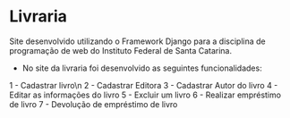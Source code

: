 # Livraria

Site desenvolvido utilizando o Framework Django para a disciplina de programação de web do Instituto Federal de Santa Catarina.

* No site da livraria foi desenvolvido as seguintes funcionalidades:

1 - Cadastrar livro\n
2 - Cadastrar Editora
3 - Cadastrar Autor do livro
4 - Editar as informações do livro
5 - Excluir um livro
6 - Realizar empréstimo de livro
7 - Devolução de empréstimo de livro
